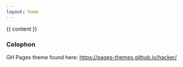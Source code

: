 ```yaml
---
layout: home
---
```


<div class="home">
  
  {{ content }}

</div>

### Colophon
GH Pages theme found here: <a
href="https://pages-themes.github.io/hacker/">https://pages-themes.github.io/hacker/</a>

